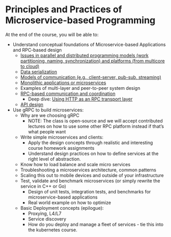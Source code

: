 # Principles and Practices of Microservice-based Programming

At the end of the course, you will be able to:

* Understand conceptual foundations of Microservice-based Applications
  and RPC-based design
  - [Issues in parallel and distributed programming models (work
    partitioning, naming, synchronization) and platforms (from
    multicore to cloud)](../slides/parallel-models.md)
  - [Data serialization](../slides/serialization.md)
  - [Models of communication (e.g., client-server, pub-sub, streaming)](../slides/models-communication.md)
  - [Monolithic applications or microservices](../slides/microservices.md)
  - Examples of multi-layer and peer-to-peer system design
  - [RPC-based communication and coordination](../slides/rpc.md)
    * Deep dive: [Using HTTP as an RPC transport layer](../slides/http_transport.md)
  - [API design](../slides/api-design.md)
* Use gRPC to build microservices:
  - Why are we choosing gRPC
    * NOTE: The class is open-source and we will accept contributed
      lectures on how to use some other RPC platform instead if that’s
      what people want
  - Write simple microservices and clients:
    * Apply the design concepts through realistic and interesting
      course homework assignments
    * Understand design practices on how to define services at the
      right level of abstraction.
  - Know how to load balance and scale micro services
  - Troubleshooting a microservices architecture, common patterns
  - Scaling this out to mobile devices and outside of your
    infrastructure
  - Test, validate and benchmark microservices (or simply rewrite the
    service in C++ or Go)
    * Design of unit tests, integration tests, and benchmarks for
      microservice-based applications
    * Real world example on how to optimize
  - Basic Deployment concepts (epilogue):
    * Proxying, L4/L7
    * Service discovery
    * How do you deploy and manage a fleet of services - tie this into
      the kubernetes course.
